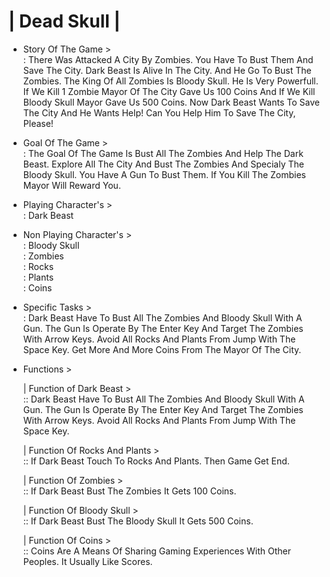 # | Dead Skull |                      

* Story Of The Game >                                                                                                                                 
: There Was Attacked A City By Zombies. You Have To Bust Them And Save The City. Dark Beast Is Alive In The City. And He Go To Bust The Zombies. The King Of All Zombies Is Bloody Skull. He Is Very Powerfull. If We Kill 1 Zombie Mayor Of The City Gave Us 100 Coins And If We Kill Bloody Skull Mayor Gave Us 500 Coins. Now Dark Beast Wants To Save The City And He Wants Help! Can You Help Him To Save The City, Please!                                                                                    
                                    
* Goal Of The Game >                                                                                                                     
: The Goal Of The Game Is Bust All The Zombies And Help The Dark Beast. Explore All The City And Bust The Zombies And Specialy The Bloody Skull. You Have A Gun To Bust Them. If You Kill The Zombies Mayor Will Reward You.                                                                                                                                     

* Playing Character's >                                                                  
: Dark Beast                                                                                                                                                                     

* Non Playing Character's >                                                                                                                                       
: Bloody Skull                                                                                                                                                                   
: Zombies                                                                                                                                                                       
: Rocks                                                                                                                                                                         
: Plants                                                                                                                                                                         
: Coins                                                                                                                                                                         

* Specific Tasks >                                                                                                                                       
: Dark Beast Have To Bust All The Zombies And Bloody Skull With A Gun. The Gun Is Operate By The Enter Key And Target The Zombies With Arrow Keys. Avoid All Rocks And Plants From Jump With The Space Key. Get More And More Coins From The Mayor Of The City.                                                                                             

* Functions >                                                                                                                                                                   

  | Function of Dark Beast >                                                                                                                                                   
  :: Dark Beast Have To Bust All The Zombies And Bloody Skull With A Gun. The Gun Is Operate By The Enter Key And Target The Zombies With Arrow Keys. Avoid All Rocks And Plants From Jump With The Space Key.                                                                                                                                             

  | Function Of Rocks And Plants >                                                                                                                                            
  :: If Dark Beast Touch To Rocks And Plants. Then Game Get End.                                                                                                            

  | Function Of Zombies >                                                                                                                                                      
  :: If Dark Beast Bust The Zombies It Gets 100 Coins.                                                                                                                      

  | Function Of Bloody Skull >                                                                                                                                                 
  :: If Dark Beast Bust The Bloody Skull It Gets 500 Coins.                                                                                                                 

  | Function Of Coins >                                                                                                                                                        
  :: Coins Are A Means Of Sharing Gaming Experiences With Other Peoples. It Usually Like Scores.
